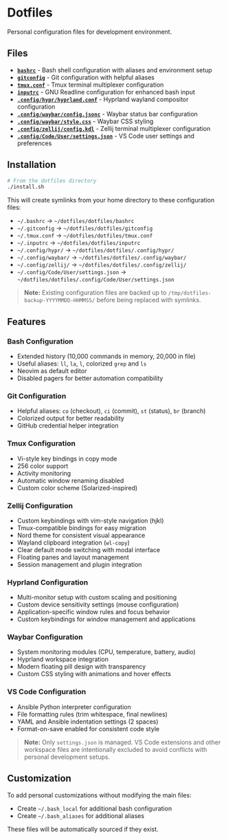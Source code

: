 # Dotfiles

Personal configuration files for development environment.

## Files

- **[`bashrc`](bashrc)** - Bash shell configuration with aliases and environment setup
- **[`gitconfig`](gitconfig)** - Git configuration with helpful aliases
- **[`tmux.conf`](tmux.conf)** - Tmux terminal multiplexer configuration
- **[`inputrc`](inputrc)** - GNU Readline configuration for enhanced bash input
- **[`.config/hypr/hyprland.conf`](.config/hypr/hyprland.conf)** - Hyprland wayland compositor configuration
- **[`.config/waybar/config.jsonc`](.config/waybar/config.jsonc)** - Waybar status bar configuration
- **[`.config/waybar/style.css`](.config/waybar/style.css)** - Waybar CSS styling
- **[`.config/zellij/config.kdl`](.config/zellij/config.kdl)** - Zellij terminal multiplexer configuration
- **[`.config/Code/User/settings.json`](.config/Code/User/settings.json)** - VS Code user settings and preferences

## Installation

```bash
# From the dotfiles directory
./install.sh
```

This will create symlinks from your home directory to these configuration files:

- `~/.bashrc` → `~/dotfiles/dotfiles/bashrc`
- `~/.gitconfig` → `~/dotfiles/dotfiles/gitconfig`
- `~/.tmux.conf` → `~/dotfiles/dotfiles/tmux.conf`
- `~/.inputrc` → `~/dotfiles/dotfiles/inputrc`
- `~/.config/hypr/` → `~/dotfiles/dotfiles/.config/hypr/`
- `~/.config/waybar/` → `~/dotfiles/dotfiles/.config/waybar/`
- `~/.config/zellij/` → `~/dotfiles/dotfiles/.config/zellij/`
- `~/.config/Code/User/settings.json` → `~/dotfiles/dotfiles/.config/Code/User/settings.json`

> **Note:** Existing configuration files are backed up to `/tmp/dotfiles-backup-YYYYMMDD-HHMMSS/`
> before being replaced with symlinks.

## Features

### Bash Configuration

- Extended history (10,000 commands in memory, 20,000 in file)
- Useful aliases: `ll`, `la`, `l`, colorized `grep` and `ls`
- Neovim as default editor
- Disabled pagers for better automation compatibility

### Git Configuration

- Helpful aliases: `co` (checkout), `ci` (commit), `st` (status), `br` (branch)
- Colorized output for better readability
- GitHub credential helper integration

### Tmux Configuration

- Vi-style key bindings in copy mode
- 256 color support
- Activity monitoring
- Automatic window renaming disabled
- Custom color scheme (Solarized-inspired)

### Zellij Configuration

- Custom keybindings with vim-style navigation (hjkl)
- Tmux-compatible bindings for easy migration
- Nord theme for consistent visual appearance
- Wayland clipboard integration (`wl-copy`)
- Clear default mode switching with modal interface
- Floating panes and layout management
- Session management and plugin integration

### Hyprland Configuration

- Multi-monitor setup with custom scaling and positioning
- Custom device sensitivity settings (mouse configuration)
- Application-specific window rules and focus behavior
- Custom keybindings for window management and applications

### Waybar Configuration

- System monitoring modules (CPU, temperature, battery, audio)
- Hyprland workspace integration
- Modern floating pill design with transparency
- Custom CSS styling with animations and hover effects

### VS Code Configuration

- Ansible Python interpreter configuration
- File formatting rules (trim whitespace, final newlines)
- YAML and Ansible indentation settings (2 spaces)
- Format-on-save enabled for consistent code style

> **Note:** Only `settings.json` is managed. VS Code extensions and other workspace files
> are intentionally excluded to avoid conflicts with personal development setups.

## Customization

To add personal customizations without modifying the main files:

- Create `~/.bash_local` for additional bash configuration
- Create `~/.bash_aliases` for additional aliases

These files will be automatically sourced if they exist.
